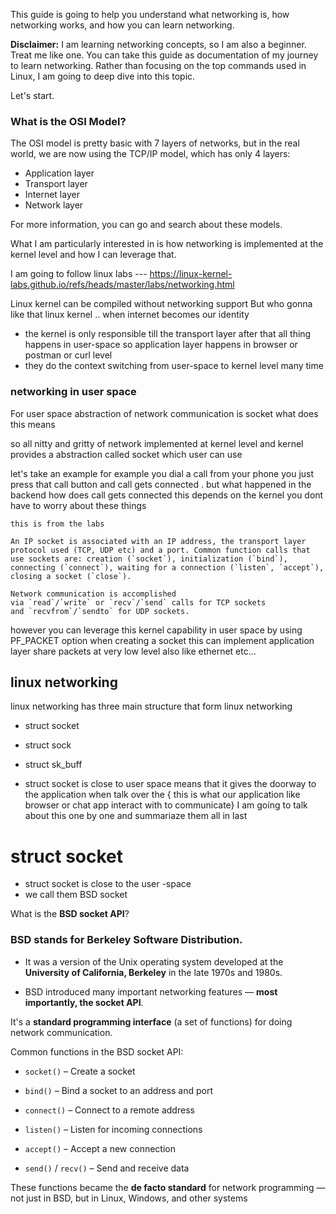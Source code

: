 This guide is going to help you understand what networking is, how networking works, and how you can learn networking.

**Disclaimer:** I am learning networking concepts, so I am also a beginner. Treat me like one. You can take this guide as documentation of my journey to learn networking. Rather than focusing on the top commands used in Linux, I am going to deep dive into this topic.


Let's start.

### What is the OSI Model?

The OSI model is pretty basic with 7 layers of networks, but in the real world, we are now using the TCP/IP model, which has only 4 layers:

- Application layer
- Transport layer
- Internet layer
- Network layer

For more information, you can go and search about these models.

What I am particularly interested in is how networking is implemented at the kernel level and how I can leverage that.

I am going to follow linux labs --- https://linux-kernel-labs.github.io/refs/heads/master/labs/networking.html

Linux kernel can be compiled without networking support 
But who  gonna like that linux kernel .. when internet becomes our identity

- the kernel is only responsible till the transport layer after that all thing happens in user-space so application layer happens in browser or postman or curl level 
- they do the context switching from user-space to kernel level many time

### networking in user space 

For user space abstraction of network communication is socket
what does this means 

so all nitty and gritty of network implemented at kernel level and kernel provides a abstraction called socket which user can use

let's take an example for example you dial a call from your phone you just press that call button and call gets connected . but what happened in the backend how does call gets connected this depends on the kernel you dont have to worry about these things 

```
this is from the labs

An IP socket is associated with an IP address, the transport layer protocol used (TCP, UDP etc) and a port. Common function calls that use sockets are: creation (`socket`), initialization (`bind`), connecting (`connect`), waiting for a connection (`listen`, `accept`), closing a socket (`close`).

Network communication is accomplished via `read`/`write` or `recv`/`send` calls for TCP sockets and `recvfrom`/`sendto` for UDP sockets.
```

however you can leverage this kernel capability in user space 
by using 
PF_PACKET option when creating a socket 
this can implement application layer share packets at very low level also like ethernet etc...

## linux networking
 linux networking has three main structure that form linux networking 

- struct socket
- struct sock
- struct sk_buff

- struct socket is close to user space means that it gives the doorway to the application when talk over the { this is what our application like browser or chat app  interact with to communicate}
 I am going to talk about this one by one and summariaze them all in last

# struct socket

- struct socket is close to the user -space
- we call them BSD socket 

What is the **BSD socket API**?

### **BSD stands for Berkeley Software Distribution**.

- It was a version of the Unix operating system developed at the **University of California, Berkeley** in the late 1970s and 1980s.
    
- BSD introduced many important networking features — **most importantly, the socket API**.

It's a **standard programming interface** (a set of functions) for doing network communication.

Common functions in the BSD socket API:

- `socket()` – Create a socket
    
- `bind()` – Bind a socket to an address and port
    
- `connect()` – Connect to a remote address
    
- `listen()` – Listen for incoming connections
    
- `accept()` – Accept a new connection
    
- `send()` / `recv()` – Send and receive data
    

These functions became the **de facto standard** for network programming — not just in BSD, but in Linux, Windows, and other systems
